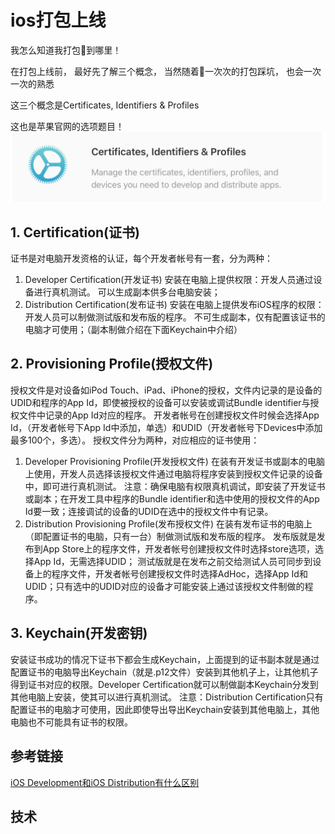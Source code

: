 # ios打包上线

我怎么知道我打包到哪里！


在打包上线前， 最好先了解三个概念， 当然随着一次次的打包踩坑， 也会一次一次的熟悉

这三个概念是Certificates, Identifiers & Profiles

这也是苹果官网的选项题目！
![](2019-02-14-11-28-16.png)


## 1. Certification(证书)
证书是对电脑开发资格的认证，每个开发者帐号有一套，分为两种：
1) Developer Certification(开发证书)
安装在电脑上提供权限：开发人员通过设备进行真机测试。
可以生成副本供多台电脑安装；
2) Distribution Certification(发布证书)
安装在电脑上提供发布iOS程序的权限：开发人员可以制做测试版和发布版的程序。
不可生成副本，仅有配置该证书的电脑才可使用；（副本制做介绍在下面Keychain中介绍）
## 2. Provisioning Profile(授权文件)
授权文件是对设备如iPod Touch、iPad、iPhone的授权，文件内记录的是设备的UDID和程序的App Id，即使被授权的设备可以安装或调试Bundle identifier与授权文件中记录的App Id对应的程序。
开发者帐号在创建授权文件时候会选择App Id，（开发者帐号下App Id中添加，单选）和UDID（开发者帐号下Devices中添加最多100个，多选）。
授权文件分为两种，对应相应的证书使用：
1) Developer Provisioning Profile(开发授权文件)
在装有开发证书或副本的电脑上使用，开发人员选择该授权文件通过电脑将程序安装到授权文件记录的设备中，即可进行真机测试。
注意：确保电脑有权限真机调试，即安装了开发证书或副本；在开发工具中程序的Bundle identifier和选中使用的授权文件的App Id要一致；连接调试的设备的UDID在选中的授权文件中有记录。
2) Distribution Provisioning Profile(发布授权文件)
在装有发布证书的电脑上（即配置证书的电脑，只有一台）制做测试版和发布版的程序。
发布版就是发布到App Store上的程序文件，开发者帐号创建授权文件时选择store选项，选择App Id，无需选择UDID；
测试版就是在发布之前交给测试人员可同步到设备上的程序文件，开发者帐号创建授权文件时选择AdHoc，选择App Id和UDID；只有选中的UDID对应的设备才可能安装上通过该授权文件制做的程序。
## 3. Keychain(开发密钥)
安装证书成功的情况下证书下都会生成Keychain，上面提到的证书副本就是通过配置证书的电脑导出Keychain（就是.p12文件）安装到其他机子上，让其他机子得到证书对应的权限。Developer Certification就可以制做副本Keychain分发到其他电脑上安装，使其可以进行真机测试。
注意：Distribution Certification只有配置证书的电脑才可使用，因此即使导出导出Keychain安装到其他电脑上，其他电脑也不可能具有证书的权限。




## 参考链接

[iOS Development和iOS Distribution有什么区别](https://zhidao.baidu.com/question/1495336742026618619.html)


## 技术 
